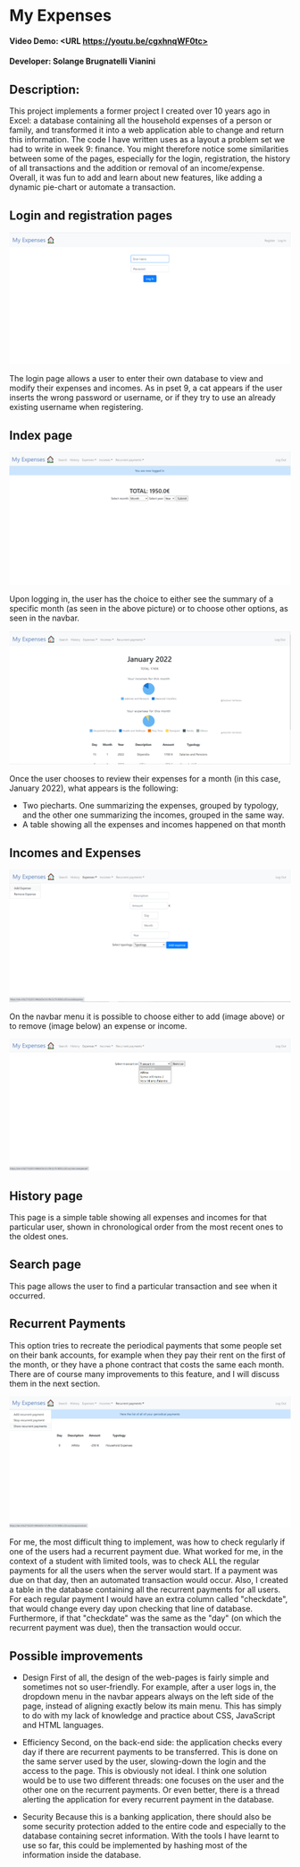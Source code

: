 # My Expenses
#### Video Demo:  <URL https://youtu.be/cgxhnqWF0tc>
#### Developer: Solange Brugnatelli Vianini

## Description:

This project implements a former project I created over 10 years ago in Excel: a database containing all the household expenses of a person or family, and transformed it into a web application able to change and return this information.
The code I have written uses as a layout a problem set we had to write in week 9: finance. You might therefore notice some similarities between some of the pages, especially for the login, registration, the history of all transactions and the addition or removal of an income/expense.
Overall, it was fun to add and learn about new features, like adding a dynamic pie-chart or automate a transaction.

## Login and registration pages
<p align="center">
<img src="./assets/Login.png" class="center">
</p>

The login page allows a user to enter their own database to view and modify their expenses and incomes.
As in pset 9, a cat appears if the user inserts the wrong password or username, or if they try to use an already existing username when registering.

## Index page
<p align="center">
<img src="./assets/Index.png" class="center">
</p>

Upon logging in, the user has the choice to either see the summary of a specific month (as seen in the above picture) or to choose other options, as seen in the navbar.

<p align="center">
<img src="./assets/Piechart.png" class="center">
</p>

Once the user chooses to review their expenses for a month (in this case, January 2022), what appears is the following:
* Two piecharts. One summarizing the expenses, grouped by typology, and the other one summarizing the incomes, grouped in the same way.
* A table showing all the expenses and incomes happened on that month

## Incomes and Expenses
<p align="center">
<img src="./assets/Expenses.png" class="center">
</p>

On the navbar menu it is possible to choose either to add (image above) or to remove (image below) an expense or income.

<p align="center">
<img src="./assets/Expenses_2.png" class="center">
</p>

## History page
This page is a simple table showing all expenses and incomes for that particular user, shown in chronological order from the most recent ones to the oldest ones.

## Search page
This page allows the user to find a particular transaction and see when it occurred.

## Recurrent Payments
This option tries to recreate the periodical payments that some people set on their bank accounts, for example when they pay their rent on the first of the month, or they have a phone contract that costs the same each month.
There are of course many improvements to this feature, and I will discuss them in the next section.

<p align="center">
<img src="./assets/Periodicals.png" class="center">
</p>

For me, the most difficult thing to implement, was how to check regularly if one of the users had a recurrent payment due.
What worked for me, in the context of a student with limited tools, was to check ALL the regular payments for all the users when the server would start. If a payment was due on that day, then an automated transaction would occur.
Also, I created a table in the database containing all the recurrent payments for all users. For each regular payment I would have an extra column called "checkdate", that would change every day upon checking that line of database. Furthermore, if that "checkdate" was the same as the "day" (on which the recurrent payment was due), then the transaction would occur.

## Possible improvements

* Design
First of all, the design of the web-pages is fairly simple and sometimes not so user-friendly.
For example, after a user logs in, the dropdown menu in the navbar appears always on the left side of the page, instead of aligning exactly below its main menu.
This has simply to do with my lack of knowledge and practice about CSS, JavaScript and HTML languages.

* Efficiency
Second, on the back-end side: the application checks every day if there are recurrent payments to be transferred. This is done on the same server used by the user, slowing-down the login and the access to the page.
This is obviously not ideal. I think one solution would be to use two different threads: one focuses on the user and the other one on the recurrent payments. Or even better, there is a thread alerting the application for every recurrent payment in the database.

* Security
Because this is a banking application, there should also be some security protection added to the entire code and especially to the database containing secret information.
With the tools I have learnt to use so far, this could be implemented by hashing most of the information inside the database.
